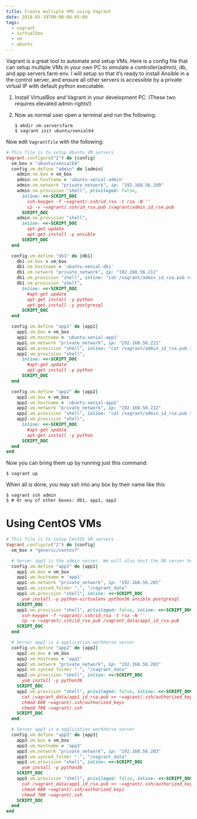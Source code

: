 ```yaml
---
title: Create multiple VMs using Vagrant
date: 2018-05-19T00:00:00-05:00
tags:
  - vagrant
  - virtualbox
  - vm
  - ubuntu
---
```


Vagrant is a great tool to automate and setup VMs. Here is a config file
that can setup multiple VMs in your own PC to simulate a
controller(admin), db, and app servers farm env. I will setup so that
it’s ready to install Ansible in a the control server, and ensure all
other servers is accessible by a private virtual IP with default python
executable.

1.  Install VirtualBox and Vagrant in your development PC. (These two
    requires elevated admin rights!)

2.  Now as normal user open a terminal and run the following:

        $ mkdir vm-serversfarm
        $ vagrant init ubuntu/xenial64

Now edit `Vagrantfile` with the following:

```ruby
# This file is to setup Ubuntu VM servers
Vagrant.configure("2") do |config|
  vm_box = "ubuntu/xenial64"
  config.vm.define "admin" do |admin|
    admin.vm.box = vm_box
    admin.vm.hostname = 'ubuntu-xenial-admin'
    admin.vm.network "private_network", ip: "192.168.56.200"
    admin.vm.provision "shell", privileged: false,
      inline: <<-SCRIPT_DOC
        ssh-keygen -f ~vagrant/.ssh/id_rsa -t rsa -N ''
        cp -v ~vagrant/.ssh/id_rsa.pub /vagrant/admin_id_rsa.pub
      SCRIPT_DOC
    admin.vm.provision "shell",
      inline: <<-SCRIPT_DOC
        apt-get update
        apt-get install -y ansible
      SCRIPT_DOC
  end

  config.vm.define "db1" do |db1|
    db1.vm.box = vm_box
    db1.vm.hostname = 'ubuntu-xenial-db1'
    db1.vm.network "private_network", ip: "192.168.56.211"
    db1.vm.provision "shell", inline: "cat /vagrant/admin_id_rsa.pub >> ~vagrant/.ssh/authorized_keys"
    db1.vm.provision "shell",
      inline: <<-SCRIPT_DOC
        #apt-get update
        apt-get install -y python
        apt-get install -y postgresql
      SCRIPT_DOC
  end

  config.vm.define "app1" do |app1|
    app1.vm.box = vm_box
    app1.vm.hostname = 'ubuntu-xenial-app1'
    app1.vm.network "private_network", ip: "192.168.56.221"
    app1.vm.provision "shell", inline: "cat /vagrant/admin_id_rsa.pub >> ~vagrant/.ssh/authorized_keys"
    app1.vm.provision "shell",
      inline: <<-SCRIPT_DOC
        #apt-get update
        apt-get install -y python
      SCRIPT_DOC
  end

  config.vm.define "app2" do |app2|
    app2.vm.box = vm_box
    app2.vm.hostname = 'ubuntu-xenial-app2'
    app2.vm.network "private_network", ip: "192.168.56.222"
    app2.vm.provision "shell", inline: "cat /vagrant/admin_id_rsa.pub >> ~vagrant/.ssh/authorized_keys"
    app2.vm.provision "shell",
      inline: <<-SCRIPT_DOC
        #apt-get update
        apt-get install -y python
      SCRIPT_DOC
  end
end
```

Now you can bring them up by running just this command:

    $ vagrant up

When all is done, you may ssh into any box by their name like this

    $ vagrant ssh admin
    $ # Or any of other boxes: db1, app1, app2

Using CentOS VMs
================
```ruby
# This file is to setup CentOS VM servers
Vagrant.configure("2") do |config|
  vm_box = "generic/centos7"

  # Server app1 is the admin server. We will also host the DB server here.
  config.vm.define "app1" do |app1|
    app1.vm.box = vm_box
    app1.vm.hostname = 'app1'
    app1.vm.network "private_network", ip: "192.168.56.201"
    app1.vm.synced_folder ".", "/vagrant_data"
    app1.vm.provision "shell", inline: <<-SCRIPT_DOC
      yum install -y python-virtualenv python36 ansible postgresql
    SCRIPT_DOC
    app1.vm.provision "shell", privileged: false, inline: <<-SCRIPT_DOC
      ssh-keygen -f ~vagrant/.ssh/id_rsa -t rsa -N ''
      cp -v ~vagrant/.ssh/id_rsa.pub /vagrant_data/app1_id_rsa.pub
    SCRIPT_DOC
  end

  # Server app2 is a application workhorse server
  config.vm.define "app2" do |app2|
    app2.vm.box = vm_box
    app2.vm.hostname = 'app2'
    app2.vm.network "private_network", ip: "192.168.56.202"
    app2.vm.synced_folder ".", "/vagrant_data"
    app2.vm.provision "shell", inline: <<-SCRIPT_DOC
      yum install -y python36
    SCRIPT_DOC
    app2.vm.provision "shell", privileged: false, inline: <<-SCRIPT_DOC
      cat /vagrant_data/app1_id_rsa.pub >> ~vagrant/.ssh/authorized_keys
      chmod 600 ~vagrant/.ssh/authorized_keys
      chmod 700 ~vagrant/.ssh
    SCRIPT_DOC
  end

  # Server app3 is a application workhorse server
  config.vm.define "app3" do |app3|
    app3.vm.box = vm_box
    app3.vm.hostname = 'app3'
    app3.vm.network "private_network", ip: "192.168.56.203"
    app3.vm.synced_folder ".", "/vagrant_data"
    app3.vm.provision "shell", inline: <<-SCRIPT_DOC
      yum install -y python36
    SCRIPT_DOC
    app3.vm.provision "shell", privileged: false, inline: <<-SCRIPT_DOC
      cat /vagrant_data/app1_id_rsa.pub >> ~vagrant/.ssh/authorized_keys
      chmod 600 ~vagrant/.ssh/authorized_keys
      chmod 700 ~vagrant/.ssh
    SCRIPT_DOC
  end
end
```
